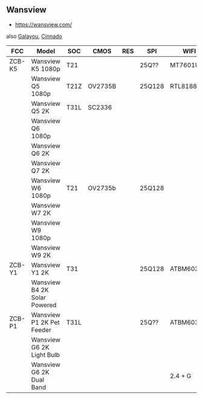 Wansview
--------
- https://wansview.com/

also [Galayou](galayou.md), [Cinnado](cinnado.md)

| FCC    | Model                        | SOC  | CMOS    | RES | SPI    | WIFI       | SD | PWR   | Link                                                              |
|--------|------------------------------|------|---------|-----|--------|------------|----|-------|-------------------------------------------------------------------|
| ZCB-K5 | Wansview K5 1080p            | T21  |         |     | 25Q??  | MT7601UN   | +  | 5V 1A | https://wansview.com/k5                                           |
|        | Wansview Q5 1080p            | T21Z | OV2735B |     | 25Q128 | RTL8188FTV |    |       | discontinued                                                      |
|        | Wansview Q5 2K               | T31L | SC2336  |     |        |            |    |       | https://wansview.com/productinfo/1115798.html                     |
|        | Wansview Q6 1080p            |      |         |     |        |            |    |       | https://wansview.com/cn/proinfo.aspx?proid=36&categoryid=4&aids=2 |
|        | Wansview Q6 2K               |      |         |     |        |            |    |       | https://wansview.com/productinfo/1115770.html                     |
|        | Wansview Q7 2K               |      |         |     |        |            |    |       | https://wansview.com/q7                                           |
|        | Wansview W6 1080p            | T21  | OV2735b |     | 25Q128 |            |    |       | https://wansview.com/cn/proinfo.aspx?proid=40&categoryid=1&aids=1 |
|        | Wansview W7 2K               |      |         |     |        |            |    |       | https://wansview.com/w7                                           |
|        | Wansview W9 1080p            |      |         |     |        |            |    |       | discontinued                                                      |
|        | Wansview W9 2K               |      |         |     |        |            |    |       | https://wansview.com/w9                                           |
| ZCB-Y1 | Wansview Y1 2K               | T31  |         |     | 25Q128 | ATBM6031   |    |       | https://wansview.com/y1                                           |
|        | Wansview B4 2K Solar Powered |      |         |     |        |            |    |       | https://wansview.com/b4                                           |
| ZCB-P1 | Wansview P1 2K Pet Feeder    | T31L |         |     | 25Q??  | ATBM6032   |    |       | https://wansview.com/automatic_pet_feeder                         |
|        | Wansview G6 2K Light Bulb    |      |         |     |        |            |    |       | https://wansview.com/g6                                           |
|        | Wansview G6 2K Dual Band     |      |         |     |        | 2.4 + G    |    |       | https://wansview.com/g65g                                         |
